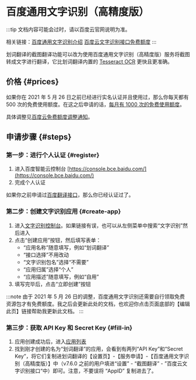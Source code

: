 # 百度通用文字识别（高精度版）

:::tip
文档内容可能会过时，请以百度云官网说明为准。

相关链接：[百度通用文字识别介绍](https://cloud.baidu.com/product/ocr_general) [百度云文字识别接口免费额度](https://cloud.baidu.com/doc/OCR/s/fk3h7xu7h)
:::

划词翻译的截图翻译功能可以改为使用百度通用文字识别（高精度版）服务将截图转成文字进行翻译，它比划词翻译内置的 [Tesseract OCR](https://tesseract-ocr.github.io/) 更快且更准确。

## 价格 {#prices}

如果你在 2021 年 5 月 26 日之前已经进行实名认证并且使用过，那么你每天都有 500 次的免费使用额度。在这之后申请的话，[每月有 1000 次的免费使用额度](https://cloud.baidu.com/doc/OCR/s/fk3h7xu7h)。

具体调整见[百度云免费额度调整通知](https://ai.baidu.com/support/news?action=detail&id=2390)。

## 申请步骤 {#steps}

### 第一步：进行个人认证 {#register}

1. 进入百度智能云控制台 [https://console.bce.baidu.com/](https://console.bce.baidu.com/)
2. 完成个人认证

如果你之前申请过[百度翻译接口](baidu-api.md)，那么你已经认证过了。

### 第二步：创建文字识别应用 {#create-app}

1. 进入[文字识别控制台](https://console.bce.baidu.com/ai/#/ai/ocr/overview/index)。如果链接有误，也可以从左侧菜单中搜索“文字识别”然后进入
2. 点击“创建应用”按钮，然后填写表单：
    - “应用名称”随意填写，例如“划词翻译”
    -  “接口选择”不用改动
    - “文字识别包名”选择“不需要”
    - “应用归属”选择“个人”
    - “应用描述”随意填写，例如“自用”
3. 填写完毕后，点击“立即创建”按钮

:::note
由于 2021 年 5 月 26 日的调整，百度通用文字识别还需要自行领取免费资源包才有免费额度。我之后会更新此处的文档，也欢迎你点击页面底部的【编辑此页】链接帮助我更新此文档。
:::

### 第三步：获取 API Key 和 Secret Key {#fill-in}

1. 应用创建成功后，进入[应用列表](https://console.bce.baidu.com/ai/#/ai/ocr/app/list)
2. 找到刚才创建的名为“划词翻译”的应用，会看到有两列“API Key”和“Secret Key”，将它们复制进划词翻译的【设置页】-【服务申请】-【百度通用文字识别（高精度版）】中（v7.6.0 之前的用户填进“设置” - “截图翻译” - ”百度云文字识别接口“中）即可。注意，不要误将 “AppID” 复制进去了。